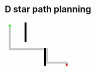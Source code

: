 # D star path planning
![image](https://github.com/HeGsnS/D-star-path-planning/blob/master/D%20star%20path%20planning.gif)
